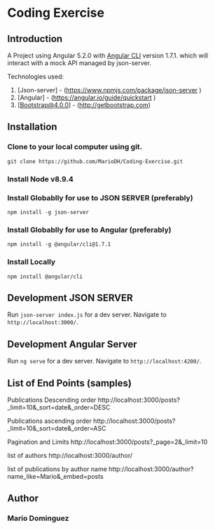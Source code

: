 #  Coding Exercise

## Introduction
A Project using ​Angular 5.2.0​ with [Angular CLI](https://github.com/angular/angular-cli) version 1.7.1. which will interact with a mock API managed 
by ​json-server​. 

Technologies used:

1. [Json-server]​ - (https://www.npmjs.com/package/json-server )
2. [Angular] ​- (https://angular.io/guide/quickstart )
3. [Bootstrap@4.0.0] - (http://getbootstrap.com)

## Installation

### Clone to your local computer using git.
`git clone https://github.com/MarioDH/Coding-Exercise.git`

### Install Node v8.9.4

### Install Globablly for use to JSON SERVER (preferably)
`npm install -g json-server`

### Install Globablly for use to Angular (preferably)
`npm install -g @angular/cli@1.7.1`

### Install Locally
`npm install @angular/cli`

## Development JSON SERVER
Run `json-server index.js` for a dev server. Navigate to `http://localhost:3000/`.

## Development Angular Server 
Run `ng serve` for a dev server. Navigate to `http://localhost:4200/`.

## List of End Points (samples)

Publications Descending order 
http://localhost:3000/posts?_limit=10&_sort=date&_order=DESC

Publications ascending order
http://localhost:3000/posts?_limit=10&_sort=date&_order=ASC

Pagination and Limits
http://localhost:3000/posts?_page=2&_limit=10

list of authors
http://localhost:3000/author/

list of publications by author name
http://localhost:3000/author?name_like=Mario&_embed=posts

## Author
### Mario Dominguez

